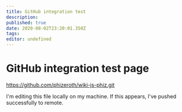 ```yaml
---
title: GitHub integration test
description: 
published: true
date: 2020-08-02T23:20:01.350Z
tags: 
editor: undefined
---
```


# GitHub integration test page
https://github.com/phizeroth/wiki-js-phiz.git

I'm editing this file locally on my machine.
If this appears, I've pushed successfully to remote.